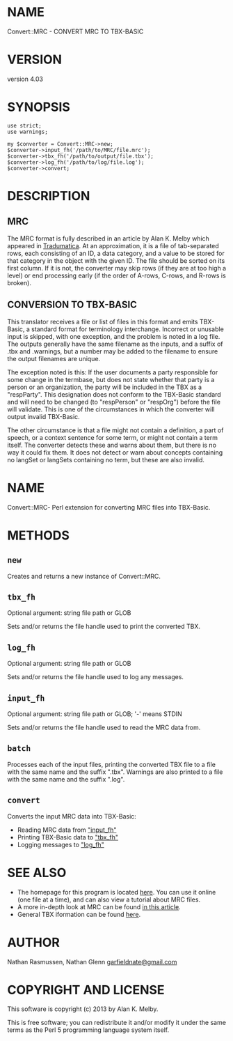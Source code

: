 # NAME

Convert::MRC - CONVERT MRC TO TBX-BASIC

# VERSION

version 4.03

# SYNOPSIS

	use strict;
	use warnings;

	my $converter = Convert::MRC->new;
	$converter->input_fh('/path/to/MRC/file.mrc');
	$converter->tbx_fh('/path/to/output/file.tbx');
	$converter->log_fh('/path/to/log/file.log');
	$converter->convert;

# DESCRIPTION

## MRC

The MRC format is fully described in an article by Alan K. Melby which
appeared in
[Tradumatica](http://www.ttt.org/tbx/AKMtradumaArticle-publishedVersion.pdf).
At an approximation, it is a file of tab-separated rows, each consisting
of an ID, a data category, and a value
to be stored for that category in the object with the given ID. The file
should be sorted on its first column. If it is not, the converter may
skip rows (if they are at too high a level) or end processing early
(if the order of A-rows, C-rows, and R-rows is broken).

## CONVERSION TO TBX-BASIC

This translator receives a file or list of files in this format and
emits TBX-Basic, a standard format for terminology interchange.
Incorrect or unusable input is skipped, with one exception, and the
problem is noted in a log file. The outputs generally have the same
filename as the inputs, and a suffix of .tbx and .warnings, but a number
may be added to the filename to ensure the output filenames are unique.

The exception noted is this: If the user documents a party responsible
for some change in the termbase, but does not state whether that party
is a person or an organization, the party will be included in the TBX
as a "respParty". This designation does not conform to the TBX-Basic
standard and will need to be changed (to "respPerson" or "respOrg")
before the file will validate. This is one of the circumstances in which
the converter will output invalid TBX-Basic.

The other circumstance is that a file might not contain a definition,
a part of speech, or a context sentence for some term, or might not
contain a term itself. The converter detects these and warns about them,
but there is no way it could fix them. It does not detect or warn about
concepts containing no langSet or langSets containing no term, but these
are also invalid.

# NAME

Convert::MRC- Perl extension for converting MRC files into TBX-Basic.

# METHODS

## `new`

Creates and returns a new instance of Convert::MRC.

## `tbx_fh`

Optional argument: string file path or GLOB

Sets and/or returns the file handle used to print the converted TBX.

## `log_fh`

Optional argument: string file path or GLOB

Sets and/or returns the file handle used to log any messages.

## `input_fh`

Optional argument: string file path or GLOB; '-' means STDIN

Sets and/or returns the file handle used to read the MRC data from.

## `batch`

Processes each of the input files, printing the converted TBX file to a file with the same name and the suffix ".tbx".
Warnings are also printed to a file with the same name and the suffix ".log".

## `convert`

Converts the input MRC data into TBX-Basic:

- Reading MRC data from ["input\_fh"](#input\_fh)
- Printing TBX-Basic data to ["tbx\_fh"](#tbx\_fh)
- Logging messages to ["log\_fh"](#log\_fh)

# SEE ALSO

- The homepage for this program is located [here](http://tbxconvert.gevterm.net/mrc2tbx/index.html). You can use it online
(one file at a time), and can also view a tutorial about MRC files.
- A more in-depth look at MRC can be found [in this article](http://www.ttt.org/tbx/AKMtradumaArticle-publishedVersion.pdf).
- General TBX iformation can be found [here](http://www.ttt.org/tbx).

# AUTHOR

Nathan Rasmussen, Nathan Glenn <garfieldnate@gmail.com>

# COPYRIGHT AND LICENSE

This software is copyright (c) 2013 by Alan K. Melby.

This is free software; you can redistribute it and/or modify it under
the same terms as the Perl 5 programming language system itself.
